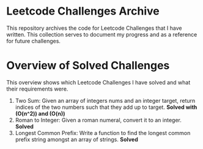 # Leetcode Challenges Archive
This repository archives the code for Leetcode Challenges that I have written. This collection serves to document my progress and as a reference for future challenges.

# Overview of Solved Challenges
This overview shows which Leetcode Challenges I have solved and what their requirements were.

1. Two Sum: Given an array of integers nums and an integer target, return indices of the two numbers such that they add up to target. **Solved with (O(n^2)) and (O(n))**
13. Roman to Integer: Given a roman numeral, convert it to an integer. **Solved**
14. Longest Common Prefix: Write a function to find the longest common prefix string amongst an array of strings. **Solved**
